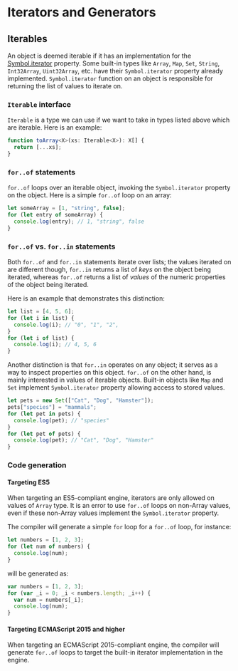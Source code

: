 # Iterators and Generators

## Iterables

An object is deemed iterable if it has an implementation for the [Symbol.iterator](https://www.typescriptlang.org/docs/handbook/symbols.html#symboliterator) property. Some built-in types like `Array`, `Map`, `Set`, `String`, `Int32Array`, `Uint32Array`, etc. have their `Symbol.iterator` property already implemented. `Symbol.iterator` function on an object is responsible for returning the list of values to iterate on.

### `Iterable` interface

`Iterable` is a type we can use if we want to take in types listed above which are iterable. Here is an example:

```ts
function toArray<X>(xs: Iterable<X>): X[] {
  return [...xs];
}
```

### `for..of` statements

`for..of` loops over an iterable object, invoking the `Symbol.iterator` property on the object. Here is a simple `for..of` loop on an array:

```ts
let someArray = [1, "string", false];
for (let entry of someArray) {
  console.log(entry); // 1, "string", false
}
```

### `for..of` vs. `for..in` statements

Both `for..of` and `for..in` statements iterate over lists; the values iterated on are different though, `for..in` returns a list of _keys_ on the object being iterated, whereas `for..of` returns a list of _values_ of the numeric properties of the object being iterated.

Here is an example that demonstrates this distinction:

```ts
let list = [4, 5, 6];
for (let i in list) {
  console.log(i); // "0", "1", "2",
}
for (let i of list) {
  console.log(i); // 4, 5, 6
}
```

Another distinction is that `for..in` operates on any object; it serves as a way to inspect properties on this object. `for..of` on the other hand, is mainly interested in values of iterable objects. Built-in objects like `Map` and `Set` implement `Symbol.iterator` property allowing access to stored values.

```ts
let pets = new Set(["Cat", "Dog", "Hamster"]);
pets["species"] = "mammals";
for (let pet in pets) {
  console.log(pet); // "species"
}
for (let pet of pets) {
  console.log(pet); // "Cat", "Dog", "Hamster"
}
```

### Code generation

#### Targeting ES5

When targeting an ES5-compliant engine, iterators are only allowed on values of `Array` type. It is an error to use `for..of` loops on non-Array values, even if these non-Array values implement the `Symbol.iterator` property.

The compiler will generate a simple `for` loop for a `for..of` loop, for instance:

```ts
let numbers = [1, 2, 3];
for (let num of numbers) {
  console.log(num);
}
```

will be generated as:

```ts
var numbers = [1, 2, 3];
for (var _i = 0; _i < numbers.length; _i++) {
  var num = numbers[_i];
  console.log(num);
}
```

#### Targeting ECMAScript 2015 and higher

When targeting an ECMAScript 2015-compliant engine, the compiler will generate `for..of` loops to target the built-in iterator implementation in the engine.
